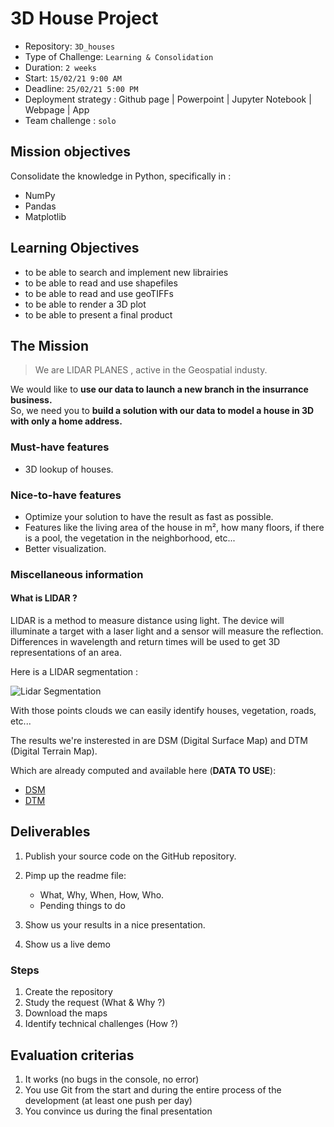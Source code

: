 # 3D House Project

- Repository: `3D_houses`
- Type of Challenge: `Learning & Consolidation`
- Duration: `2 weeks`
- Start: `15/02/21 9:00 AM`
- Deadline: `25/02/21 5:00 PM`
- Deployment strategy :
	 Github page
	| Powerpoint
	| Jupyter Notebook
	| Webpage
	| App
- Team challenge : `solo`

## Mission objectives 
Consolidate the knowledge in Python, specifically in :
- NumPy
- Pandas 
- Matplotlib

## Learning Objectives 

- to be able to search and implement new librairies
- to be able to read and use shapefiles
- to be able to read and use geoTIFFs 
- to be able to render a 3D plot
- to be able to present a final product


## The Mission

> We are LIDAR PLANES , active in the Geospatial industy. 

We would like to **use our data to launch a new branch in the insurrance business.**  
So, we need you to **build a solution with our data to model a house in 3D with only a home address.**


### Must-have features

- 3D lookup of houses.

### Nice-to-have features

- Optimize your solution to have the result as fast as possible.
- Features like the living area of the house in m², how many floors, if there is a pool, the vegetation in the neighborhood, etc...
- Better visualization.


### Miscellaneous information

#### What is LIDAR ?

LIDAR is a method to measure distance using light. The device will illuminate a target with a laser light and a sensor will measure the reflection. Differences in wavelength and return times will be used to get 3D representations of an area.

Here is a LIDAR segmentation :

![Lidar Segmentation](lidar_seg.png)

With those points clouds we can easily identify houses, vegetation, roads, etc...

The results we're insterested in are DSM (Digital Surface Map) and DTM (Digital Terrain Map).

Which are already computed and available here (**DATA TO USE**):

- [DSM](http://www.geopunt.be/download?container=dhm-vlaanderen-ii-dsm-raster-1m&title=Digitaal%20Hoogtemodel%20Vlaanderen%20II,%20DSM,%20raster,%201m)
- [DTM](http://www.geopunt.be/download?container=dhm-vlaanderen-ii-dtm-raster-1m&title=Digitaal%20Hoogtemodel%20Vlaanderen%20II,%20DTM,%20raster,%201m)

## Deliverables

1. Publish your source code on the GitHub repository.
2. Pimp up the readme file:
	- What, Why, When, How, Who.
	- Pending things to do
	
3. Show us your results in a nice presentation.
4. Show us a live demo

### Steps
1. Create the repository
2. Study the request (What & Why ?)
3. Download the maps
4. Identify technical challenges (How ?)

## Evaluation criterias
1. It works (no bugs in the console, no error)
2. You use Git from the start and during the entire process of the development (at least one push per day)
3. You convince us during the final presentation


